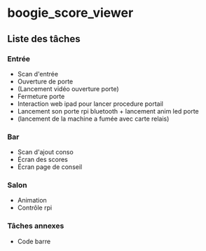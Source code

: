 # boogie_score_viewer

## Liste des tâches

### Entrée
* Scan d'entrée
* Ouverture de porte
* (Lancement vidéo ouverture porte)
* Fermeture porte
* Interaction web ipad pour lancer procedure portail
* Lancement son porte rpi bluetooth + lancement anim led porte
* (lancement de la machine a fumée avec carte relais)

### Bar
* Scan d'ajout conso
* Écran des scores
* Écran page de conseil

### Salon
* Animation
* Contrôle rpi

### Tâches annexes
* Code barre